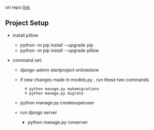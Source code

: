 ori repo [link](https://github.com/pymike00/The-Complete-Guide-To-DRF-and-VueJS)

Project Setup
---
- install pillow 
    - python -m pip install --upgrade pip
    - python -m pip install --upgrade pillow

- command set:
  
    - django-admin startproject onlinestore
    
    - if new changes made in models.py , run these two commands

            ® python manage.py makemigrations
            ® python manage.py migrate
    - python manage.py createsuperuser
            
    - run django server
        - python manage.py runserver
